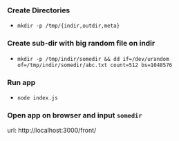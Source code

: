 ### Create Directories

- `mkdir -p /tmp/{indir,outdir,meta}`

### Create sub-dir with big random file on indir

- `mkdir -p /tmp/indir/somedir && dd if=/dev/urandom of=/tmp/indir/somedir/abc.txt count=512 bs=1048576`

### Run app

- `node index.js`

### Open app on browser and input `somedir`

url: http://localhost:3000/front/
